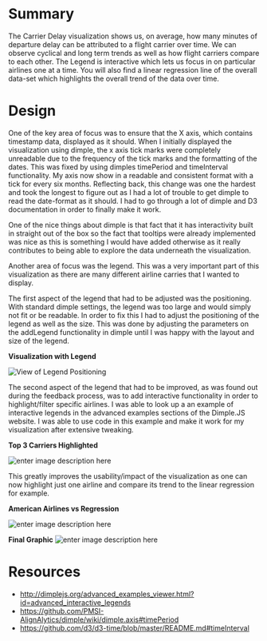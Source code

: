 # Summary
The Carrier Delay visualization shows us, on average, how many minutes of departure delay can be attributed to a flight carrier over time. We can observe cyclical and long term trends as well as how flight carriers compare to each other. The Legend is interactive which lets us focus in on particular airlines one at a time. You will also find a linear regression line of the overall data-set which highlights the overall trend of the data over time. 

# Design 
One of the key area of focus was to ensure that the X axis, which contains timestamp data,  displayed as it should. When I initially displayed the visualization using dimple, the x axis tick marks were completely unreadable due to the frequency of the tick marks and the formatting of the dates. This was fixed by using dimples timePeriod and timeInterval functionality. My axis now show in a readable and consistent format with a tick for every six months. Reflecting back, this change was one the hardest and took the longest to figure out as I had a lot of trouble to get dimple to read the date-format as it should. I had to go through a lot of dimple and D3 documentation in order to finally make it work.

One of the nice things about dimple is that fact that it has interactivity built in straight out of the box so the fact that tooltips were already implemented was nice as this is  something I would have added otherwise as it really contributes to being able to explore the data underneath the visualization. 

Another area of focus was the legend. This was a very important part of this visualization as there are many different airline carries that I wanted to display. 

The first aspect of the legend that had to be adjusted was the positioning. With standard dimple settings, the legend was too large and would simply not fit or be readable. In order to fix this I had to adjust the positioning of the legend as well as the size. This was done by adjusting the parameters on the addLegend functionality in dimple until I was happy with the layout and size of the legend.

**Visualization with Legend**

![View of Legend Positioning](https://lh3.googleusercontent.com/my4vroMv7QFbHgvi2_fOjsrLvtooEK_2TGWfjUXSVxAagcAaKxX3lYZBL1sRYG5lL6nFhZ_bJw3PgA "Full Visualization")

The second aspect of the legend that had to be improved, as was found out during the feedback process, was to add interactive functionality in order to highlight/filter specific airlines. I was able to look up a an example of interactive legends in the advanced examples sections of the Dimple.JS website. I was able to use code in this example and make it work for my visualization after extensive tweaking. 

**Top 3 Carriers Highlighted**

![enter image description here](https://lh3.googleusercontent.com/HrtK1Whp_tHLI56J00eKfpbMvcVEP1sKGgVJsV5-52yvlwHdSyHD55-b9BuTflO-OrlCR1SSZ2XFZA "Top 3 Airline Carriers")

This greatly improves the usability/impact of the visualization as one can now highlight just one airline and compare its trend to the linear regression for example. 

**American Airlines vs Regression**

![enter image description here](https://lh3.googleusercontent.com/82U5tOmI2RbDnXQXywsLIbP0KlO9AJhr8WjTSAZ9JtQE8CigK5GKFM1XY1nM9bw5SBL_grQSlhTltQ "Regression")

**Final Graphic**
![enter image description here](https://lh3.googleusercontent.com/LL11QqBIfKyj5kB5qZzGxFxqQ5kSG2rPUtd8QFOV5kHdkihR_qwRBZ9mi3uMCudYjYHN-k-QJf_5RA "Final")

# Resources 
- http://dimplejs.org/advanced_examples_viewer.html?id=advanced_interactive_legends
- https://github.com/PMSI-AlignAlytics/dimple/wiki/dimple.axis#timePeriod
- https://github.com/d3/d3-time/blob/master/README.md#timeInterval
<!--stackedit_data:
eyJoaXN0b3J5IjpbMjc1NzIwNjU5LC0xMDg1NTkwMzQyLDIwOD
I1NDYwMDZdfQ==
-->
